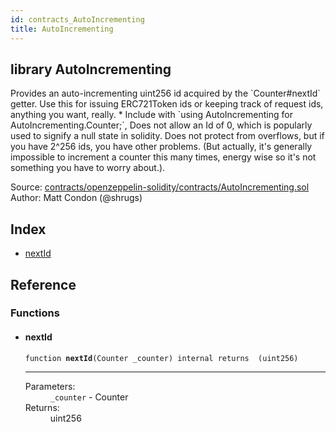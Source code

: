 ```yaml
---
id: contracts_AutoIncrementing
title: AutoIncrementing
---
```


<div class="contract-doc"><div class="contract"><h2 class="contract-header"><span class="contract-kind">library</span> AutoIncrementing</h2><p class="description">Provides an auto-incrementing uint256 id acquired by the `Counter#nextId` getter. Use this for issuing ERC721Token ids or keeping track of request ids, anything you want, really. * Include with `using AutoIncrementing for AutoIncrementing.Counter;`, Does not allow an Id of 0, which is popularly used to signify a null state in solidity. Does not protect from overflows, but if you have 2^256 ids, you have other problems. (But actually, it&#x27;s generally impossible to increment a counter this many times, energy wise so it&#x27;s not something you have to worry about.).</p><div class="source">Source: <a href="https://github.com/2keynet/web3-alpha/blob/v0.0.3/contracts/openzeppelin-solidity/contracts/AutoIncrementing.sol" target="_blank">contracts/openzeppelin-solidity/contracts/AutoIncrementing.sol</a></div><div class="author">Author: Matt Condon (@shrugs)</div></div><div class="index"><h2>Index</h2><ul><li><a href="contracts_AutoIncrementing.html#nextId">nextId</a></li></ul></div><div class="reference"><h2>Reference</h2><div class="functions"><h3>Functions</h3><ul><li><div class="item function"><span id="nextId" class="anchor-marker"></span><h4 class="name">nextId</h4><div class="body"><code class="signature">function <strong>nextId</strong><span>(Counter _counter) </span><span>internal </span><span>returns  (uint256) </span></code><hr/><dl><dt><span class="label-parameters">Parameters:</span></dt><dd><div><code>_counter</code> - Counter</div></dd><dt><span class="label-return">Returns:</span></dt><dd>uint256</dd></dl></div></div></li></ul></div></div></div>
